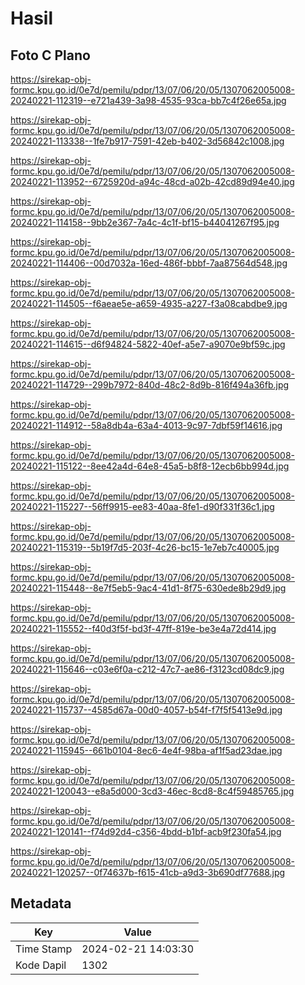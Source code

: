 # Hasil

## Foto C Plano

https://sirekap-obj-formc.kpu.go.id/0e7d/pemilu/pdpr/13/07/06/20/05/1307062005008-20240221-112319--e721a439-3a98-4535-93ca-bb7c4f26e65a.jpg

https://sirekap-obj-formc.kpu.go.id/0e7d/pemilu/pdpr/13/07/06/20/05/1307062005008-20240221-113338--1fe7b917-7591-42eb-b402-3d56842c1008.jpg

https://sirekap-obj-formc.kpu.go.id/0e7d/pemilu/pdpr/13/07/06/20/05/1307062005008-20240221-113952--6725920d-a94c-48cd-a02b-42cd89d94e40.jpg

https://sirekap-obj-formc.kpu.go.id/0e7d/pemilu/pdpr/13/07/06/20/05/1307062005008-20240221-114158--9bb2e367-7a4c-4c1f-bf15-b44041267f95.jpg

https://sirekap-obj-formc.kpu.go.id/0e7d/pemilu/pdpr/13/07/06/20/05/1307062005008-20240221-114406--00d7032a-16ed-486f-bbbf-7aa87564d548.jpg

https://sirekap-obj-formc.kpu.go.id/0e7d/pemilu/pdpr/13/07/06/20/05/1307062005008-20240221-114505--f6aeae5e-a659-4935-a227-f3a08cabdbe9.jpg

https://sirekap-obj-formc.kpu.go.id/0e7d/pemilu/pdpr/13/07/06/20/05/1307062005008-20240221-114615--d6f94824-5822-40ef-a5e7-a9070e9bf59c.jpg

https://sirekap-obj-formc.kpu.go.id/0e7d/pemilu/pdpr/13/07/06/20/05/1307062005008-20240221-114729--299b7972-840d-48c2-8d9b-816f494a36fb.jpg

https://sirekap-obj-formc.kpu.go.id/0e7d/pemilu/pdpr/13/07/06/20/05/1307062005008-20240221-114912--58a8db4a-63a4-4013-9c97-7dbf59f14616.jpg

https://sirekap-obj-formc.kpu.go.id/0e7d/pemilu/pdpr/13/07/06/20/05/1307062005008-20240221-115122--8ee42a4d-64e8-45a5-b8f8-12ecb6bb994d.jpg

https://sirekap-obj-formc.kpu.go.id/0e7d/pemilu/pdpr/13/07/06/20/05/1307062005008-20240221-115227--56ff9915-ee83-40aa-8fe1-d90f331f36c1.jpg

https://sirekap-obj-formc.kpu.go.id/0e7d/pemilu/pdpr/13/07/06/20/05/1307062005008-20240221-115319--5b19f7d5-203f-4c26-bc15-1e7eb7c40005.jpg

https://sirekap-obj-formc.kpu.go.id/0e7d/pemilu/pdpr/13/07/06/20/05/1307062005008-20240221-115448--8e7f5eb5-9ac4-41d1-8f75-630ede8b29d9.jpg

https://sirekap-obj-formc.kpu.go.id/0e7d/pemilu/pdpr/13/07/06/20/05/1307062005008-20240221-115552--f40d3f5f-bd3f-47ff-819e-be3e4a72d414.jpg

https://sirekap-obj-formc.kpu.go.id/0e7d/pemilu/pdpr/13/07/06/20/05/1307062005008-20240221-115646--c03e6f0a-c212-47c7-ae86-f3123cd08dc9.jpg

https://sirekap-obj-formc.kpu.go.id/0e7d/pemilu/pdpr/13/07/06/20/05/1307062005008-20240221-115737--4585d67a-00d0-4057-b54f-f7f5f5413e9d.jpg

https://sirekap-obj-formc.kpu.go.id/0e7d/pemilu/pdpr/13/07/06/20/05/1307062005008-20240221-115945--661b0104-8ec6-4e4f-98ba-af1f5ad23dae.jpg

https://sirekap-obj-formc.kpu.go.id/0e7d/pemilu/pdpr/13/07/06/20/05/1307062005008-20240221-120043--e8a5d000-3cd3-46ec-8cd8-8c4f59485765.jpg

https://sirekap-obj-formc.kpu.go.id/0e7d/pemilu/pdpr/13/07/06/20/05/1307062005008-20240221-120141--f74d92d4-c356-4bdd-b1bf-acb9f230fa54.jpg

https://sirekap-obj-formc.kpu.go.id/0e7d/pemilu/pdpr/13/07/06/20/05/1307062005008-20240221-120257--0f74637b-f615-41cb-a9d3-3b690df77688.jpg


## Metadata

| Key        | Value               |
| ---------- | ------------------- |
| Time Stamp | 2024-02-21 14:03:30 |
| Kode Dapil | 1302                |



